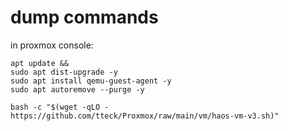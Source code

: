 # dump commands

in proxmox console:

```
apt update && 
sudo apt dist-upgrade -y 
sudo apt install qemu-guest-agent -y
sudo apt autoremove --purge -y

bash -c "$(wget -qLO - https://github.com/tteck/Proxmox/raw/main/vm/haos-vm-v3.sh)"
```
